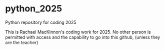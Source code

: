 # python_2025
Python repository for coding 2025

This is Rachael MacKinnon's coding work for 2025. No other person is permitted with access and the capability to go into this github, (unless they are the teacher)
